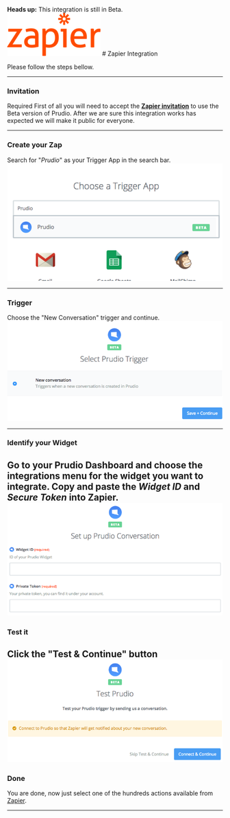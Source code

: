 <div class="alert alert-info" role="alert">
    <strong>Heads up:</strong> This integration is still in <span class="label label-success">Beta</span>.
</div>

<img alt="Zapier Logo" class="pull-right" src="../img/zapier/zapier_logo.png">
# Zapier Integration

Please follow the steps bellow.

---

### Invitation
<span class="label label-danger">Required</span>
First of all you will need to accept the [**Zapier invitation**](https://zapier.com/developer/invite/39141/604e7e9c57881ee6dc639cc28ce234fa/) to use the Beta version of Prudio. After we are sure this integration works has expected we will make it public for everyone.

---

### Create your Zap

Search for "*Prudio*" as your Trigger App in the search bar.
![Screenshot Zapier Search](/img/zapier/zapier_prudio_search.png)

---

### Trigger
Choose the "New Conversation" trigger and continue.
![Screenshot Zapier Trigger](/img/zapier/zapier_prudio_trigger.png)

---

### Identify your Widget
Go to your Prudio Dashboard and choose the integrations menu for the widget you want to integrate. Copy and paste the *Widget ID* and *Secure Token* into Zapier.
![Screenshot Zapier Fields](/img/zapier/zapier_prudio_fields.png)
---

### Test it
Click the "Test &amp; Continue" button
![Screenshot Zapier Test](/img/zapier/zapier_prudio_test.png)
---

### Done
You are done, now just select one of the hundreds actions available from [Zapier](http://www.zapier.com).


---
